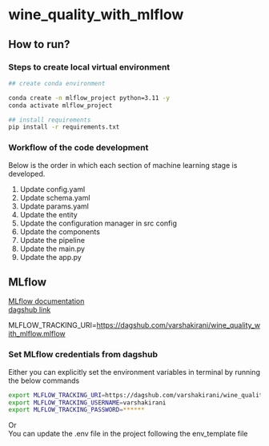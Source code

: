 # wine_quality_with_mlflow


## How to run?

### Steps to create local virtual environment

```bash
## create conda environment

conda create -n mlflow_project python=3.11 -y
conda activate mlflow_project

## install requirements
pip install -r requirements.txt
````

### Workflow of the code development

Below is the order in which each section of machine learning stage is developed. 

1. Update config.yaml  
2. Update schema.yaml  
3. Update params.yaml  
4. Update the entity  
5. Update the configuration manager in src config  
6. Update the components  
7. Update the pipeline  
8. Update the main.py  
9. Update the app.py 

## MLflow

[MLflow documentation](https://mlflow.org/docs/latest/index.html)  
[dagshub link](https://dagshub.com/)

MLFLOW_TRACKING_URI=https://dagshub.com/varshakirani/wine_quality_with_mlflow.mlflow

### Set MLflow credentials from dagshub

Either you can explicitly set the environment variables in terminal by running the below commands
```bash
export MLFLOW_TRACKING_URI=https://dagshub.com/varshakirani/wine_quality_with_mlflow.mlflow
export MLFLOW_TRACKING_USERNAME=varshakirani
export MLFLOW_TRACKING_PASSWORD=******
```
Or  
You can update the .env file in the project following the env_template file